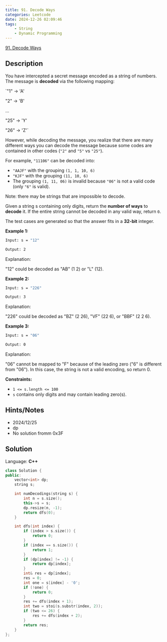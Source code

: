 ```yaml
---
title: 91. Decode Ways
categories: Leetcode
date: 2024-12-26 02:09:46
tags:
    - String
    - Dynamic Programming
---
```


[91. Decode Ways](https://leetcode.com/problems/decode-ways/description/?envType=problem-list-v2&envId=plakya4j)

## Description

You have intercepted a secret message encoded as a string of numbers. The message is **decoded**  via the following mapping:

`"1" -> 'A'

"2" -> 'B'

...

"25" -> 'Y'

"26" -> 'Z'`

However, while decoding the message, you realize that there are many different ways you can decode the message because some codes are contained in other codes (`"2"` and `"5"` vs `"25"`).

For example, `"11106"` can be decoded into:

- `"AAJF"` with the grouping `(1, 1, 10, 6)`
- `"KJF"` with the grouping `(11, 10, 6)`
- The grouping `(1, 11, 06)` is invalid because `"06"` is not a valid code (only `"6"` is valid).

Note: there may be strings that are impossible to decode.

Given a string s containing only digits, return the **number of ways**  to **decode**  it. If the entire string cannot be decoded in any valid way, return `0`.

The test cases are generated so that the answer fits in a **32-bit**  integer.

**Example 1:**

```bash
Input: s = "12"

Output: 2
```

Explanation:

"12" could be decoded as "AB" (1 2) or "L" (12).

**Example 2:**

```bash
Input: s = "226"

Output: 3
```

Explanation:

"226" could be decoded as "BZ" (2 26), "VF" (22 6), or "BBF" (2 2 6).

**Example 3:**

```bash
Input: s = "06"

Output: 0
```

Explanation:

"06" cannot be mapped to "F" because of the leading zero ("6" is different from "06"). In this case, the string is not a valid encoding, so return 0.

**Constraints:**

- `1 <= s.length <= 100`
- `s` contains only digits and may contain leading zero(s).

## Hints/Notes

- 2024/12/25
- dp
- No solution fromm 0x3F

## Solution

Language: **C++**

```C++
class Solution {
public:
    vector<int> dp;
    string s;

    int numDecodings(string s) {
        int n = s.size();
        this->s = s;
        dp.resize(n, -1);
        return dfs(0);
    }

    int dfs(int index) {
        if (index > s.size()) {
            return 0;
        }
        if (index == s.size()) {
            return 1;
        }
        if (dp[index] != -1) {
            return dp[index];
        }
        int& res = dp[index];
        res = 0;
        int one = s[index] - '0';
        if (!one) {
            return 0;
        }
        res += dfs(index + 1);
        int two = stoi(s.substr(index, 2));
        if (two <= 26) {
            res += dfs(index + 2);
        }
        return res;
    }
};
```
